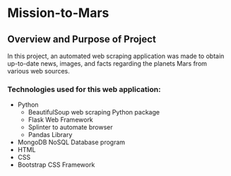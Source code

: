 # Mission-to-Mars
## Overview and Purpose of Project
In this project, an automated web scraping application was made to obtain up-to-date news, images, and facts regarding the planets Mars from various web sources. 
### Technologies used for this web application:
* Python
    * BeautifulSoup web scraping Python package
    * Flask Web Framework
    * Splinter to automate browser
    * Pandas Library
* MongoDB NoSQL Database program
* HTML 
* CSS
* Bootstrap CSS Framework